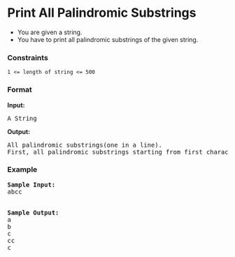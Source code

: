 <h1>Print All Palindromic Substrings</h1>

<div>
  <ul>
    <li>You are given a string. </li>
    <li>You have to print all palindromic substrings of the given string.</li>
  </ul>
</div>

<h3>Constraints</h3>
<code>1 <= length of string <= 500</code>

<h3>Format</h3>
<strong>Input:</strong>
<pre>
A String
</pre>

<strong>Output:</strong>
<pre>
All palindromic substrings(one in a line).
First, all palindromic substrings starting from first character of string will be printed, then from second character and so on.
</pre>

<h3>Example</h3>
<pre>
<strong>Sample Input:</strong>
abcc
<br>
<strong>Sample Output:</strong>
a
b
c
cc
c
</pre>
